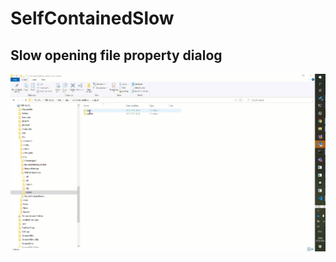 # SelfContainedSlow 

## Slow opening file property dialog

![Alt Text](https://github.com/EifelMono/SelfContainedSlow/blob/main/images/Slow%20Property%20Dialog.gif)
